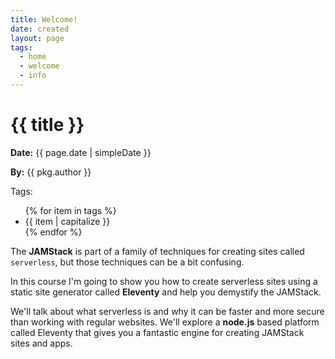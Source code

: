 ```yaml
---
title: Welcome!
date: created
layout: page
tags:
  - home
  - welcome
  - info
---
```


# {{ title }}

**Date:** {{ page.date | simpleDate }}

**By:** {{ pkg.author }}

Tags:
<ul>
    {% for item in tags %}
    <li> {{ item | capitalize }} </li>
    {% endfor %}
</ul>

The **JAMStack** is part of a family of techniques for creating sites called `serverless`, but those techniques can be a bit confusing.

In this course I'm going to show you how to create serverless sites using a static site generator called **Eleventy** and help you demystify the JAMStack.

We'll talk about what serverless is and why it can be faster and more secure than working with regular websites. We'll explore a **node.js** based platform called Eleventy that gives you a fantastic engine for creating JAMStack sites and apps.

